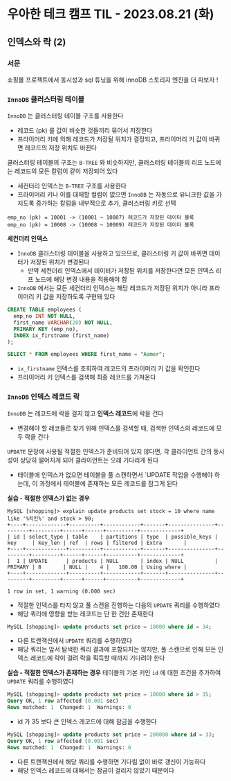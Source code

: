 # 우아한 테크 캠프 TIL - 2023.08.21 (화)

## 인덱스와 락 (2)

### 서문
쇼핑몰 프로젝트에서 동시성과 sql 튜닝을 위해 innoDB 스토리지 엔진을 더 파보자 !

### `InnoDB` 클러스터링 테이블
`InnoDB` 는 클러스터링 테이블 구조를 사용한다
- 레코드 (pk) 를 값이 비슷한 것들끼리 묶어서 저장한다
- 프라이머리 키에 의해 레코드가 저장될 위치가 결정되고, 프라이머리 키 값이 바뀌면 레코드의 저장 위치도 바뀐다

클러스터링 테이블의 구조는 `B-TREE` 와 비슷하지만, 클러스터링 테이블의 리프 노드에는 레코드의 모든 칼럼이 같이 저장되어 있다
- 세컨터리 인덱스는 `B-TREE` 구조를 사용한다
- 프라이머리 키나 이를 대체할 컬럼이 없으면 `InnoDB` 는 자동으로 유니크한 값을 가지도록 증가하는 칼럼을 내부적으로 추가, 클러스터링 키로 선택
```
emp_no (pk) = 10001 -> (10001 ~ 10007) 레코드가 저장된 데이터 블록
emp_no (pk) = 10008 -> (10008 ~ 10009) 레코드가 저장된 데이터 블록
```

**세컨더리 인덱스**
- `InnoDB` 클러스터링 테이블을 사용하고 있으므로, 클러스터링 키 값이 바뀌면 데이터가 저장된 위치가 변경된다
  - 만약 세컨더리 인덱스에서 데이터가 저장된 위치를 저장한다면 모든 인덱스 리프 노드에 해당 변경 내용을 적용해야 함
- `InnoDB` 에서는 모든 세컨더리 인덱스는 해당 레코드가 저장된 위치가 아니라 프라이머리 키 값을 저장하도록 구현돼 있다

```sql
CREATE TABLE employees (
  emp_no INT NOT NULL,
  first_name VARCHAR(20) NOT NULL,
  PRIMARY KEY (emp_no),
  INDEX ix_firstname (first_name) 
);

SELECT * FROM employees WHERE first_name = "Aamer";
```
- `ix_firstname` 인덱스를 조회하여 레코드의 프라이머리 키 값을 확인한다
- 프라이머리 키 인덱스를 검색해 최종 레코드를 가져온다

### `InnoDB` 인덱스 레코드 락
`InnoDB` 는 레코드에 락을 걸지 않고 **인덱스 레코드**에 락을 건다
- 변경해야 할 레코들르 찾기 위해 인덱스를 검색할 때, 검색한 인덱스의 레코드에 모두 락을 건다

`UPDATE` 문장에 사용될 적절한 인덱스가 준비되어 있지 않다면, 각 클라이언트 간의 동시성이 상당히 떨어지게 되어 클라이언트는 오래 기다리게 된다
- 테이블에 인덱스가 없으면 테이블을 풀 스캔하면서 `UPDATE 작업을 수행해야 하는데, 이 과정에서 테이블에 존재하는 모든 레코드를 잠그게 된다

**실습 - 적절한 인덱스가 없는 경우**
```
MySQL [shopping]> explain update products set stock = 10 where name like '%치킨%' and stock > 90;
+----+-------------+----------+------------+-------+---------------+---------+---------+------+------+----------+-------------+
| id | select_type | table    | partitions | type  | possible_keys | key     | key_len | ref  | rows | filtered | Extra       |
+----+-------------+----------+------------+-------+---------------+---------+---------+------+------+----------+-------------+
|  1 | UPDATE      | products | NULL       | index | NULL          | PRIMARY | 8       | NULL |    4 |   100.00 | Using where |
+----+-------------+----------+------------+-------+---------------+---------+---------+------+------+----------+-------------+

1 row in set, 1 warning (0.000 sec)
```
- 적절한 인덱스를 타지 않고 풀 스캔을 진행하는 다음의 `UPDATE` 쿼리를 수행하였다
- 해당 쿼리에 영향을 받는 레코드는 단 한 건만 존재한다

```sql
MySQL [shopping]> update products set price = 10000 where id = 34;
```
- 다른 트랜잭션에서 `UPDATE` 쿼리를 수행하였다
- 해당 쿼리는 앞서 탐색한 쿼리 결과에 포함되지는 않지만, 풀 스캔으로 인해 모든 인덱스 레코드에 락이 걸려 락을 획득할 때까지 기다려야 한다

**실습 - 적절한 인덱스가 존재하는 경우**
테이블의 기본 키인 `id` 에 대한 조건을 추가하여 `UPDATE` 쿼리를 수행하였다

```sql
MySQL [shopping]> update products set price = 10000 where id > 35;
Query OK, 1 row affected (0.001 sec)
Rows matched: 1  Changed: 1  Warnings: 0
```
- id 가 35 보다 큰 인덱스 레코드에 대해 잠금을 수행한다

```sql
MySQL [shopping]> update products set price = 200000 where id = 33;
Query OK, 1 row affected (0.001 sec)
Rows matched: 1  Changed: 1  Warnings: 0
```
- 다른 트랜잭션에서 해당 쿼리를 수행하면 기다림 없이 바로 갱신이 가능하다
- 해당 인덱스 레코드에 대해서는 잠금이 걸리지 않았기 때문이다

